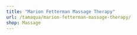 ```yaml
---
title: "Marion Fetterman Massage Therapy"
url: /tamaqua/marion-fetterman-massage-therapy/
shop: Massage
---
```

